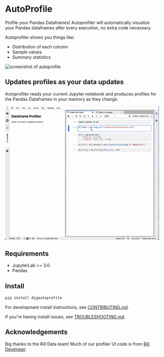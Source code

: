 # AutoProfile

Profile your Pandas Dataframes! Autoprofiler will automatically visualize your Pandas dataframes after every execution, no extra code necessary.

Autoprofiler shows you things like:
- Distribution of each column
- Sample values
- Summary statistics

![screenshot of autoprofile](https://raw.githubusercontent.com/cmudig/AutoProfile/main/examples/profiler_sc.png)

## Updates profiles as your data updates

Autoprofiler reads your current Jupyter notebook and produces profiles for the Pandas Dataframes in your memory as they change.

![demo of autoprofile](examples/demo.gif)

## Requirements

-   JupyterLab >= 3.0
-   Pandas

## Install

```bash
pip install digautoprofile
```

For development install instructions, see [CONTRIBUTING.md](CONTRIBUTING.md).

If you're having install issues, see [TROUBLESHOOTING.md](TROUBLESHOOTING.md).

## Acknowledgements

Big thanks to the Rill Data team! Much of our profiler UI code is from [Rill Developer](https://github.com/rilldata/rill-developer).
